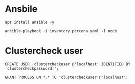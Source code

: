 # Ansbile 

<pre><code>apt install ansible -y</code></pre>

<pre><code>ansible-playbook -i inventory percona.yaml -l node </code></pre>

# Clustercheck user

<pre><code>CREATE USER 'clustercheckuser'@'localhost' IDENTIFIED BY 'clustercheckpassword!'; </code></pre>

<pre><code>GRANT PROCESS ON *.* TO 'clustercheckuser'@'localhost';</code></pre>

